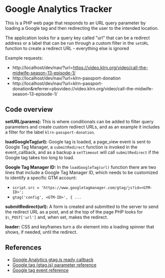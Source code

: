 # Google Analytics Tracker

This is a PHP web page that responds to an URL query parameter by loading a Google tag and then redirecting the user to the intended location.

The application looks for a query key called "url" that can be a redirect address or a label that can be run through a custom filter in the `setURL` function to create a redirect URL - everything else is ignored

Example requests:

- http://localhost/dev/nav/?url=https://video.klrn.org/video/call-the-midwife-season-13-episode-1/
- http://localhost/dev/nav/?url=klrn-passport-donation
- http://localhost/dev/nav/?url=klrn-passport-donation&referrer=pbsvideo://video.klrn.org/video/call-the-midwife-season-13-episode-1/

## Code overview

**setURL(params):** This is where conditionals can be added to filter query parameters and create custom redirect URLs, and as an example it includes a filter for the label `klrn-passport-donation`.

**loadGoogleTag(url):** Google tag is loaded, a page_view event is sent to Google Tag Manager, a `submitRedirect` function is invoked in the event_callback, and as a backup a `setTimeout` will call `submitRedirect` if the Google tag takes too long to load.

**Google Tag Manager ID:** In the `loadGoogleTag(url)` function there are two lines that include a Google Tag Manager ID, which needs to be customized to identify a specific GTM account:

- `script.src = 'https://www.googletagmanager.com/gtag/js?id=<GTM-ID>';`
- `gtag('config', <GTM-ID>', { ...`

**submitRedirect(url):** A form is created and submitted to the server to send the redirect URL as a post, and at the top of the page PHP looks for `$\_POST['url']` and, when set, makes the redirect.

**loader:** CSS and keyframes turn a div element into a loading spinner that shows, if needed, until the redirect.

## References

- [Google Analytics gtag.js ready callback](https://stackoverflow.com/questions/47695531/google-analytics-gtag-js-ready-callback/52774905#52774905)
- [Google tag (gtag.js) parameter reference](https://developers.google.com/tag-platform/gtagjs/reference/parameters)
- [Google tag event reference](https://developers.google.com/tag-platform/gtagjs/reference/events)

